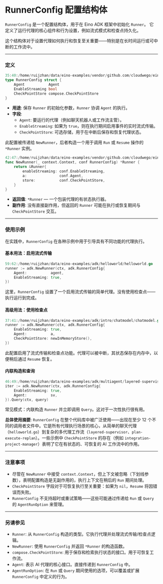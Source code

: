 # RunnerConfig 配置结构体

`RunnerConfig` 是一个配置结构体，用于在 Eino ADK 框架中初始化 `Runner`。
它定义了运行代理的核心组件和行为设置，例如流式模式和检查点持久化。

这个结构体对于设置代理如何执行和恢复至关重要——特别是在长时间运行或可中断的工作流中。

---

### 定义

```go
35:40:/home/ruijzhan/data/eino-examples/vendor/github.com/cloudwego/eino/adk/runner.go
type RunnerConfig struct {
	Agent           Agent
	EnableStreaming bool
	CheckPointStore compose.CheckPointStore
}
```

- **用途**: 保存 `Runner` 的初始化参数，`Runner` 协调 `Agent` 的执行。
- **字段**:
  - `Agent`: 要运行的代理（例如聊天机器人或工作流主管）。
  - `EnableStreaming`: 如果为 `true`，则在执行期间启用事件的实时流式传输。
  - `CheckPointStore`: 可选存储，用于在中断后保存和恢复代理状态。

此配置被传递给 `NewRunner`，后者构造一个用于调用 `Run` 或 `Resume` 操作的 `*Runner` 实例。

```go
42:47:/home/ruijzhan/data/eino-examples/vendor/github.com/cloudwego/eino/adk/runner.go
func NewRunner(_ context.Context, conf RunnerConfig) *Runner {
	return &Runner{
		enableStreaming: conf.EnableStreaming,
		a:               conf.Agent,
		store:           conf.CheckPointStore,
	}
}
```

- **返回值**: `*Runner` — 一个包装代理的有状态执行器。
- **副作用**: 没有直接副作用，但返回的 `Runner` 可能在执行或恢复期间与 `CheckPointStore` 交互。

---

### 使用示例

在实践中，`RunnerConfig` 在各种示例中用于引导具有不同功能的代理执行。

#### 基本用法：启用流式传输
```go
59:62:/home/ruijzhan/data/eino-examples/adk/helloworld/helloworld.go
runner := adk.NewRunner(ctx, adk.RunnerConfig{
	Agent:           agent,
	EnableStreaming: true,
})
```
这里，`RunnerConfig` 设置了一个启用流式传输的简单代理。没有使用检查点——执行运行到完成。

#### 高级用法：使用检查点
```go
37:41:/home/ruijzhan/data/eino-examples/adk/intro/chatmodel/chatmodel.go
runner := adk.NewRunner(ctx, adk.RunnerConfig{
	EnableStreaming: true,
	Agent:           a,
	CheckPointStore: newInMemoryStore(),
})
```
此配置启用了流式传输和检查点功能。代理可以被中断，其状态保存在内存中，以便稍后通过 `Resume` 恢复。

#### 内联构造和查询
```go
46:49:/home/ruijzhan/data/eino-examples/adk/multiagent/layered-supervisor/layered_supervisor.go
iter := adk.NewRunner(ctx, adk.RunnerConfig{
	EnableStreaming: true,
	Agent:           sv,
}).Query(ctx, query)
```
常见模式：内联构造 `Runner` 并立即调用 `Query`。这对于一次性执行很有用。

**总体使用摘要**:
`RunnerConfig` 在整个代码库中被广泛使用——出现在至少 12 个不同的调用者文件中。它是所有代理执行场景的核心，从简单的聊天代理（`helloworld.go`）到复杂的多代理工作流（`layered-supervisor`、`plan-execute-replan`）。一些示例中 `CheckPointStore` 的存在（例如 `integration-project-manager`）表明了它在有状态的、可恢复的 AI 工作流中的作用。

---

### 注意事项

- 尽管在 `NewRunner` 中接受 `context.Context`，但上下文被忽略（下划线参数），表明配置构造是无副作用的，执行上下文在稍后的 `Run` 期间处理。
- `CheckPointStore` 字段对于可恢复执行至关重要：如果为 `nil`，`Resume` 将因错误而失败。
- `RunnerConfig` 不支持超时或重试策略——这些可能通过传递给 `Run` 或 `Query` 的 `AgentRunOption` 来管理。

---

### 另请参见

- `Runner`: 从 `RunnerConfig` 构造的类型。它执行代理并处理流式传输/检查点逻辑。
- `NewRunner`: 使用 `RunnerConfig` 并返回 `*Runner` 的构造函数。
- `compose.CheckPointStore`: 用于保存和检索执行状态的接口。用于可恢复工作流。
- `Agent`: 表示 AI 代理的核心接口。直接传递到 `RunnerConfig` 中。
- `AgentRunOption`: 在 `Run` 或 `Query` 期间使用的选项，可以覆盖或扩展 `RunnerConfig` 中定义的行为。
